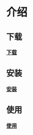 # 介绍

## 下载

   **[下载](./quickstart.md#下载)**

## 安装

  **[安装](./quickstart.md#安装)**

## 使用

  **[使用](./guide.md)**
